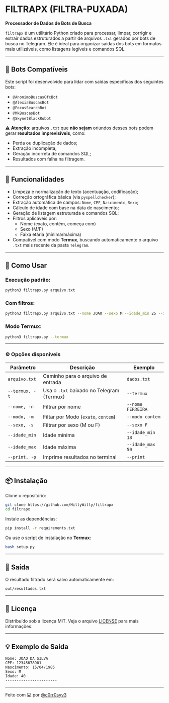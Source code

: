 # FILTRAPX (FILTRA-PUXADA)

**Processador de Dados de Bots de Busca**

`filtrapx` é um utilitário Python criado para processar, limpar, corrigir e extrair dados estruturados a partir de arquivos `.txt` gerados por bots de busca no Telegram. Ele é ideal para organizar saídas dos bots em formatos mais utilizáveis, como listagens legíveis e comandos SQL.

---

## 🤖 Bots Compatíveis

Este script foi desenvolvido para lidar com saídas específicas dos seguintes bots:

- `@AnonimoBuscasOfcBot`
- `@AlexiaBuscasBot`
- `@FocusSearchBot`
- `@MkBuscasBot`
- `@SkynetBlackRobot`

⚠️ **Atenção**: arquivos `.txt` que **não sejam** oriundos desses bots podem gerar **resultados imprevisíveis**, como:

- Perda ou duplicação de dados;
- Extração incompleta;
- Geração incorreta de comandos SQL;
- Resultados com falha na filtragem.

---

## 🧰 Funcionalidades

- Limpeza e normalização de texto (acentuação, codificação);
- Correção ortográfica básica (via `pyspellchecker`);
- Extração automática de campos: `Nome`, `CPF`, `Nascimento`, `Sexo`;
- Cálculo de idade com base na data de nascimento;
- Geração de listagem estruturada e comandos SQL;
- Filtros aplicáveis por:
  - Nome (exato, contém, começa com)
  - Sexo (M/F)
  - Faixa etária (mínima/máxima)
- Compatível com modo **Termux**, buscando automaticamente o arquivo `.txt` mais recente da pasta `Telegram`.

---

## 🚀 Como Usar

### Execução padrão:

```bash
python3 filtrapx.py arquivo.txt
```

### Com filtros:

```bash
python3 filtrapx.py arquivo.txt --nome JOAO --sexo M --idade_min 25 --idade_max 40
```

### Modo Termux:

```bash
python3 filtrapx.py --termux
```

---

### ⚙️ Opções disponíveis

| Parâmetro        | Descrição                                 | Exemplo                            |
|------------------|-------------------------------------------|------------------------------------|
| `arquivo.txt`    | Caminho para o arquivo de entrada         | `dados.txt`                        |
| `--termux, -t`   | Usa o `.txt` baixado no Telegram (Termux) | `--termux`                         |
| `--nome, -n`     | Filtrar por nome                          | `--nome FERREIRA`                  |
| `--modo, -m`     | Filtar por Modo (`exato`, `contem`)       | `--modo contem`                    |
| `--sexo, -s`     | Filtrar por sexo (M ou F)                 | `--sexo F`                         |
| `--idade_min`    | Idade mínima                              | `--idade_min 18`                   |
| `--idade_max`    | Idade máxima                              | `--idade_max 50`                   |
| `--print, -p`    | Imprime resultados no terminal            | `--print`                          |

---

## 📦 Instalação

Clone o repositório:

```bash
git clone https://github.com/HillyWilly/filtrapx
cd filtrapx
```

Instale as dependências:

```bash
pip install -r requirements.txt
```

Ou use o script de instalação no **Termux**:

```bash
bash setup.py
```

---

## 📁 Saída

O resultado filtrado será salvo automaticamente em:

```
out/resultados.txt
```

---

## 📝 Licença

Distribuído sob a licença MIT. Veja o arquivo [LICENSE](LICENSE) para mais informações.

---

## 💡 Exemplo de Saída

```text
Nome: JOAO DA SILVA
CPF: 12345678901
Nascimento: 15/04/1985
Sexo: M
Idade: 40
-----------------------
```

---

Feito com 💻 por [@c0rr0syv3](https://github.com/c0rr0syv3)

